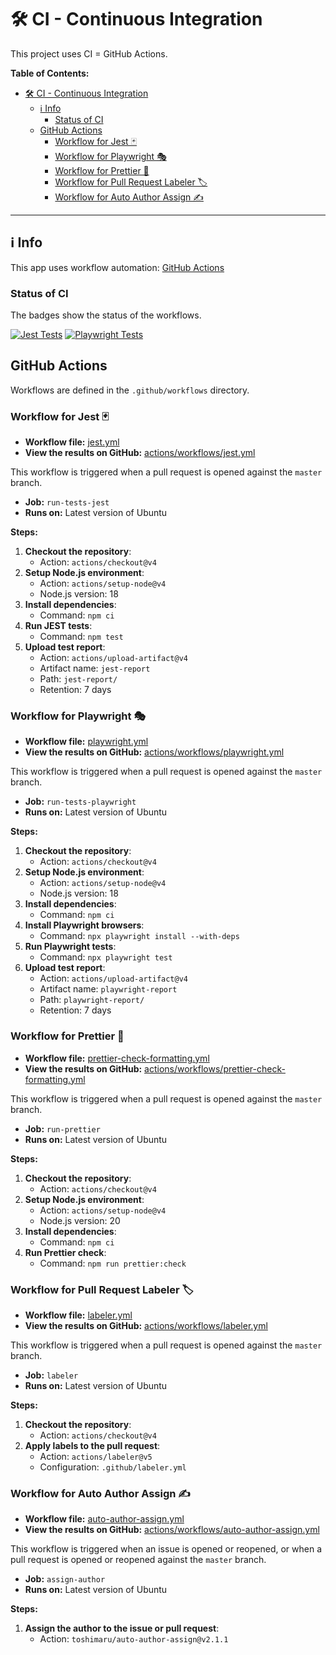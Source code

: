 # 🛠️ CI - Continuous Integration

This project uses CI = GitHub Actions.

**Table of Contents:**

- [🛠️ CI - Continuous Integration](#️-ci---continuous-integration)
  - [ℹ️ Info](#ℹ️-info)
    - [Status of CI](#status-of-ci)
  - [GitHub Actions](#github-actions)
    - [Workflow for Jest 🃏](#workflow-for-jest-)
    - [Workflow for Playwright 🎭](#workflow-for-playwright-)
    - [Workflow for Prettier 🎨](#workflow-for-prettier-)
    - [Workflow for Pull Request Labeler 🏷️](#workflow-for-pull-request-labeler-️)
    - [Workflow for Auto Author Assign ✍️](#workflow-for-auto-author-assign-️)

---

## ℹ️ Info

This app uses workflow automation: [GitHub Actions](https://github.com/features/actions)

### Status of CI

The badges show the status of the workflows.

[![Jest Tests](https://github.com/krsiakdaniel/portfolio-website-krsiak-cz/actions/workflows/jest.yml/badge.svg)](https://github.com/krsiakdaniel/portfolio-website-krsiak-cz/actions/workflows/jest.yml)
[![Playwright Tests](https://github.com/krsiakdaniel/portfolio-website-krsiak-cz/actions/workflows/playwright.yml/badge.svg)](https://github.com/krsiakdaniel/portfolio-website-krsiak-cz/actions/workflows/playwright.yml)

## GitHub Actions

Workflows are defined in the `.github/workflows` directory.

### Workflow for Jest 🃏

- **Workflow file:** [jest.yml](.github/workflows/jest.yml)
- **View the results on GitHub:** [actions/workflows/jest.yml](https://github.com/krsiakdaniel/portfolio-website-krsiak-cz/actions/workflows/jest.yml)

This workflow is triggered when a pull request is opened against the `master` branch.

- **Job:** `run-tests-jest`
- **Runs on:** Latest version of Ubuntu

**Steps:**

1. **Checkout the repository**:
   - Action: `actions/checkout@v4`
2. **Setup Node.js environment**:
   - Action: `actions/setup-node@v4`
   - Node.js version: 18
3. **Install dependencies**:
   - Command: `npm ci`
4. **Run JEST tests**:
   - Command: `npm test`
5. **Upload test report**:
   - Action: `actions/upload-artifact@v4`
   - Artifact name: `jest-report`
   - Path: `jest-report/`
   - Retention: 7 days

### Workflow for Playwright 🎭

- **Workflow file:** [playwright.yml](.github/workflows/playwright.yml)
- **View the results on GitHub:** [actions/workflows/playwright.yml](https://github.com/krsiakdaniel/portfolio-website-krsiak-cz/actions/workflows/playwright.yml)

This workflow is triggered when a pull request is opened against the `master` branch.

- **Job:** `run-tests-playwright`
- **Runs on:** Latest version of Ubuntu

**Steps:**

1. **Checkout the repository**:
   - Action: `actions/checkout@v4`
2. **Setup Node.js environment**:
   - Action: `actions/setup-node@v4`
   - Node.js version: 18
3. **Install dependencies**:
   - Command: `npm ci`
4. **Install Playwright browsers**:
   - Command: `npx playwright install --with-deps`
5. **Run Playwright tests**:
   - Command: `npx playwright test`
6. **Upload test report**:
   - Action: `actions/upload-artifact@v4`
   - Artifact name: `playwright-report`
   - Path: `playwright-report/`
   - Retention: 7 days

### Workflow for Prettier 🎨

- **Workflow file:** [prettier-check-formatting.yml](.github/workflows/prettier-check-formatting.yml)
- **View the results on GitHub:** [actions/workflows/prettier-check-formatting.yml](https://github.com/krsiakdaniel/portfolio-website-krsiak-cz/actions/workflows/prettier-check-formatting.yml)

This workflow is triggered when a pull request is opened against the `master` branch.

- **Job:** `run-prettier`
- **Runs on:** Latest version of Ubuntu

**Steps:**

1. **Checkout the repository**:
   - Action: `actions/checkout@v4`
2. **Setup Node.js environment**:
   - Action: `actions/setup-node@v4`
   - Node.js version: 20
3. **Install dependencies**:
   - Command: `npm ci`
4. **Run Prettier check**:
   - Command: `npm run prettier:check`

### Workflow for Pull Request Labeler 🏷️

- **Workflow file:** [labeler.yml](.github/workflows/labeler.yml)
- **View the results on GitHub:** [actions/workflows/labeler.yml](https://github.com/krsiakdaniel/portfolio-website-krsiak-cz/actions/workflows/labeler.yml)

This workflow is triggered when a pull request is opened against the `master` branch.

- **Job:** `labeler`
- **Runs on:** Latest version of Ubuntu

**Steps:**

1. **Checkout the repository**:
   - Action: `actions/checkout@v4`
2. **Apply labels to the pull request**:
   - Action: `actions/labeler@v5`
   - Configuration: `.github/labeler.yml`

### Workflow for Auto Author Assign ✍️

- **Workflow file:** [auto-author-assign.yml](.github/workflows/auto-author-assign.yml)
- **View the results on GitHub:** [actions/workflows/auto-author-assign.yml](https://github.com/krsiakdaniel/portfolio-website-krsiak-cz/actions/workflows/auto-author-assign.yml)

This workflow is triggered when an issue is opened or reopened, or when a pull request is opened or reopened against the `master` branch.

- **Job:** `assign-author`
- **Runs on:** Latest version of Ubuntu

**Steps:**

1. **Assign the author to the issue or pull request**:
   - Action: `toshimaru/auto-author-assign@v2.1.1`
